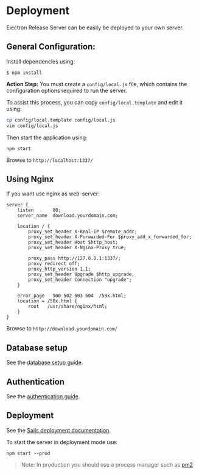 # Deployment

Electron Release Server can be easily be deployed to your own server.

## General Configuration:

Install dependencies using:

```
$ npm install
```

**Action Step:** You must create a `config/local.js` file, which contains the configuration options required to run the server.

To assist this process, you can copy `config/local.template` and edit it using:
```bash
cp config/local.template config/local.js
vim config/local.js
```

Then start the application using:

```
npm start
```

Browse to `http://localhost:1337/`

## Using Nginx

If you want use nginx as web-server:

```nginx
server {
    listen       80;
    server_name  download.yourdomain.com;

    location / {
        proxy_set_header X-Real-IP $remote_addr;
        proxy_set_header X-Forwarded-For $proxy_add_x_forwarded_for;
        proxy_set_header Host $http_host;
        proxy_set_header X-Nginx-Proxy true;

        proxy_pass http://127.0.0.1:1337/;
        proxy_redirect off;
        proxy_http_version 1.1;
        proxy_set_header Upgrade $http_upgrade;
        proxy_set_header Connection "upgrade";
    }

    error_page   500 502 503 504  /50x.html;
    location = /50x.html {
        root   /usr/share/nginx/html;
    }
}
```

Browse to `http://download.yourdomain.com/`

## Database setup
See the [database setup guide](database.md).

## Authentication
See the [authentication guide](authentication.md).

## Deployment
See the [Sails deployment documentation](http://sailsjs.org/documentation/concepts/deployment).

To start the server in deployment mode use:
```
npm start --prod
```

> Note: In production you should use a process manager such as [pm2](http://pm2.keymetrics.io/)
